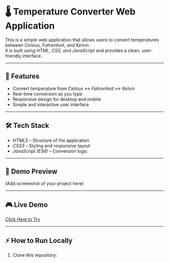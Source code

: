 # 🌡 Temperature Converter Web Application

This is a simple web application that allows users to convert temperatures between *Celsius, Fahrenheit, and Kelvin*.  
It is built using *HTML, CSS, and JavaScript* and provides a clean, user-friendly interface.

---

## 🚀 Features
- Convert temperature from *Celsius ↔ Fahrenheit ↔ Kelvin*
- Real-time conversion as you type
- Responsive design for desktop and mobile
- Simple and interactive user interface

---

## 🛠 Tech Stack
- *HTML5* – Structure of the application  
- *CSS3* – Styling and responsive layout  
- *JavaScript (ES6)* – Conversion logic  

---

## 📸 Demo Preview
(Add screenshot of your project here)

---

## 🎮 Live Demo
[Click Here to Try](https://your-username.github.io/your-repo-name/)

---

## ⚡ How to Run Locally
1. Clone this repository:
   ```bash
 
 
